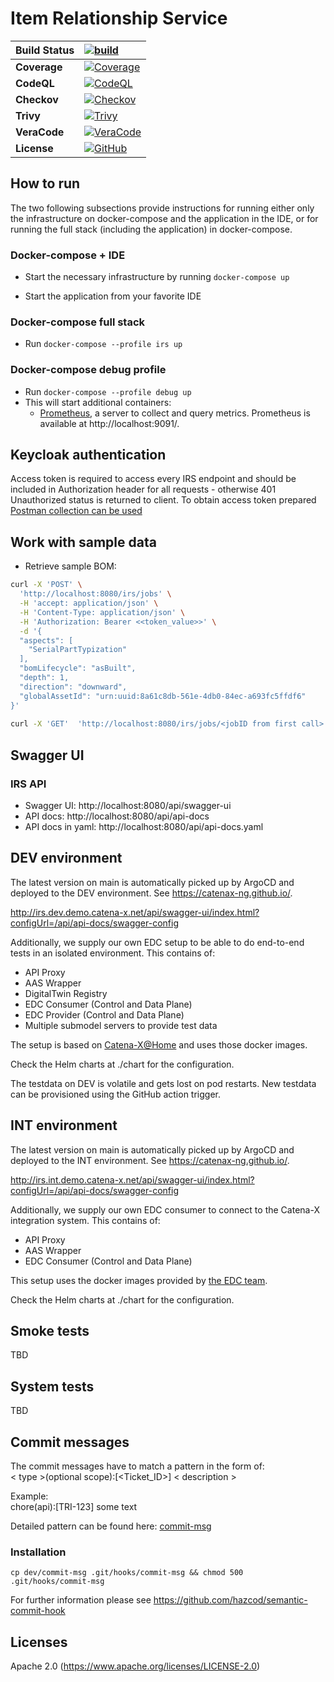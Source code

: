 # Item Relationship Service

| __Build Status__ | [![build](https://github.com/catenax-ng/product-item-relationship-service/actions/workflows/CI-main.yml/badge.svg)](https://github.com/catenax-ng/product-item-relationship-service/actions/workflows/CI-main.yml)           | 
|:-----------------|:------------------------------------------------------------------------------------------------------------------------------------------------------------------------------------------------------------------------------|
| __Coverage__     | [![Coverage](https://sonarcloud.io/api/project_badges/measure?project=catenax-ng_product-item-relationship-service&metric=coverage)](https://sonarcloud.io/summary/new_code?id=catenax-ng_product-item-relationship-service) |
| __CodeQL__       | [![CodeQL](https://github.com/catenax-ng/product-item-relationship-service/actions/workflows/codeql.yml/badge.svg)](https://github.com/catenax-ng/product-item-relationship-service/actions/workflows/codeql.yml)       |
| __Checkov__      | [![Checkov](https://github.com/catenax-ng/product-item-relationship-service/actions/workflows/checkov.yml/badge.svg)](https://github.com/catenax-ng/product-item-relationship-service/actions/workflows/checkov.yml)    |   
| __Trivy__        | [![Trivy](https://github.com/catenax-ng/product-item-relationship-service/actions/workflows/trivy.yml/badge.svg)](https://github.com/catenax-ng/product-item-relationship-service/actions/workflows/trivy.yml)    |   
| __VeraCode__     | [![VeraCode](https://github.com/catenax-ng/product-item-relationship-service/actions/workflows/VeraCode.yml/badge.svg)](https://github.com/catenax-ng/product-item-relationship-service/actions/workflows/VeraCode.yml) | 
| __License__      | [![GitHub](https://img.shields.io/badge/License-Apache_2.0-blue.svg)](https://github.com/catenax-ng/product-item-relationship-service/blob/main/LICENSE)                                                                |   




## How to run

The two following subsections provide instructions for running either only the infrastructure on docker-compose and the application in the IDE, or for running the full stack (including the application) in docker-compose.

### Docker-compose + IDE

* Start the necessary infrastructure by running `docker-compose up`

* Start the application from your favorite IDE

### Docker-compose full stack

* Run `docker-compose --profile irs up`

### Docker-compose debug profile

* Run `docker-compose --profile debug up`
* This will start additional containers:
  * [Prometheus](https://prometheus.io/docs/introduction/overview/), a server to collect and query metrics. Prometheus is available at http://localhost:9091/.

## Keycloak authentication

Access token is required to access every IRS endpoint and should be included in Authorization header for all requests - otherwise 401 Unauthorized status is returned to client. 
To obtain access token prepared [Postman collection can be used](https://github.com/catenax-ng/product-item-relationship-service/blob/main/testing/IRS%20DEMO%20Collection.postman_collection.json)

## Work with sample data

* Retrieve sample BOM:

```bash
curl -X 'POST' \
  'http://localhost:8080/irs/jobs' \
  -H 'accept: application/json' \
  -H 'Content-Type: application/json' \
  -H 'Authorization: Bearer <<token_value>>' \
  -d '{
  "aspects": [
    "SerialPartTypization"
  ],
  "bomLifecycle": "asBuilt",
  "depth": 1,
  "direction": "downward",
  "globalAssetId": "urn:uuid:8a61c8db-561e-4db0-84ec-a693fc5ffdf6"
}'
  
curl -X 'GET'  'http://localhost:8080/irs/jobs/<jobID from first call>' -H 'accept: application/json' -H 'Authorization: Bearer <<token_value>>'
```

## Swagger UI

### IRS API

- Swagger UI: http://localhost:8080/api/swagger-ui
- API docs: http://localhost:8080/api/api-docs
- API docs in yaml:  http://localhost:8080/api/api-docs.yaml

## DEV environment

The latest version on main is automatically picked up by ArgoCD and deployed to the DEV environment.
See https://catenax-ng.github.io/.

http://irs.dev.demo.catena-x.net/api/swagger-ui/index.html?configUrl=/api/api-docs/swagger-config

Additionally, we supply our own EDC setup to be able to do end-to-end tests in an isolated environment.
This contains of:
 - API Proxy
 - AAS Wrapper
 - DigitalTwin Registry
 - EDC Consumer (Control and Data Plane)
 - EDC Provider (Control and Data Plane)
 - Multiple submodel servers to provide test data

The setup is based on [Catena-X@Home](https://github.com/catenax-ng/catenax-at-home/) and uses those docker images.

Check the Helm charts at ./chart for the configuration.

The testdata on DEV is volatile and gets lost on pod restarts. New testdata can be provisioned using the GitHub action trigger.

## INT environment

The latest version on main is automatically picked up by ArgoCD and deployed to the INT environment.
See https://catenax-ng.github.io/.

http://irs.int.demo.catena-x.net/api/swagger-ui/index.html?configUrl=/api/api-docs/swagger-config

Additionally, we supply our own EDC consumer to connect to the Catena-X integration system.
This contains of:
- API Proxy
- AAS Wrapper
- EDC Consumer (Control and Data Plane)

This setup uses the docker images provided by [the EDC team](https://github.com/catenax-ng/product-edc/).

Check the Helm charts at ./chart for the configuration. 

## Smoke tests

TBD

## System tests
TBD

## Commit messages
The commit messages have to match a pattern in the form of:  
< type >(optional scope):[<Ticket_ID>] < description >

Example:  
chore(api):[TRI-123] some text

Detailed pattern can be found here: [commit-msg](dev/commit-msg)

### Installation
```shell
cp dev/commit-msg .git/hooks/commit-msg && chmod 500 .git/hooks/commit-msg
```

For further information please see https://github.com/hazcod/semantic-commit-hook

## Licenses
Apache 2.0 (https://www.apache.org/licenses/LICENSE-2.0)
